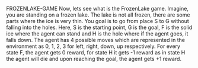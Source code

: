 FROZENLAKE-GAME
Now, lets see what is the FrozenLake game.
Imagine, you are standing on a frozen lake. The lake is not all frozen, there are some parts where the ice is very thin. You goal is to go from place S to G without falling into the holes.
Here, S is the starting point, G is the goal, F is the solid ice where the agent can stand and H is the hole where if the agent goes, it falls down.
The agent has 4 possible moves which are represented in the environment as 0, 1, 2, 3 for left, right, down, up respectively.
For every state F, the agent gets 0 reward, for state H it gets -1 reward as in state H the agent will die and upon reaching the goal, the agent gets +1 reward.
